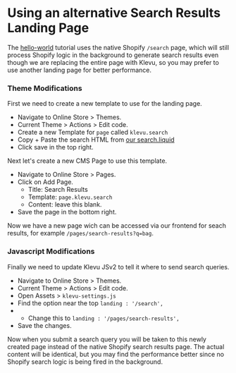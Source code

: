 # Using an alternative Search Results Landing Page

The [hello-world](/getting-started/1-hello-world/shopify/README.md) tutorial
uses the native Shopify `/search` page, which will still process Shopify logic
in the background to generate search results even though we are replacing the entire
page with Klevu, so you may prefer to use another landing page for better performance.

### Theme Modifications

First we need to create a new template to use for the landing page.

- Navigate to Online Store > Themes.
- Current Theme > Actions > Edit code.
- Create a new Template for `page` called `klevu.search`
- Copy + Paste the search HTML from [our search.liquid](/getting-started/1-hello-world/shopify/resources/templates/search.liquid)
- Click save in the top right.

Next let's create a new CMS Page to use this template.

- Navigate to Online Store > Pages.
- Click on Add Page.
    - Title: Search Results
    - Template: `page.klevu.search` 
    - Content: leave this blank.
- Save the page in the bottom right.

Now we have a new page wich can be accessed via our frontend for seach results,
for example `/pages/search-results?q=bag`.

### Javascript Modifications

Finally we need to update Klevu JSv2 to tell it where to send search queries.

- Navigate to Online Store > Themes.
- Current Theme > Actions > Edit code.
- Open Assets > `klevu-settings.js`
- Find the option near the top `landing : '/search',`
- - Change this to `landing : '/pages/search-results',`
- Save the changes.

Now when you submit a search query you will be taken to this newly created
page instead of the native Shopify search results page. The actual content
will be identical, but you may find the performance better since no Shopify
search logic is being fired in the background.
